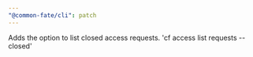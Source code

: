 ```yaml
---
"@common-fate/cli": patch
---
```


Adds the option to list closed access requests. 'cf access list requests --closed'
